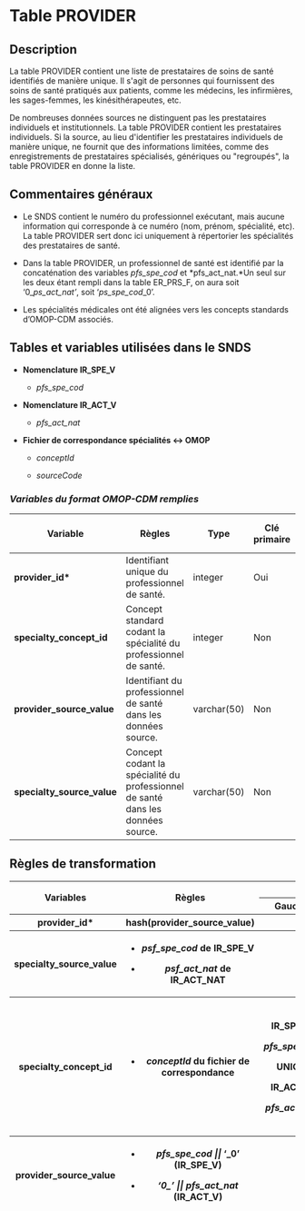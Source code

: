 # Table PROVIDER
<!-- SPDX-License-Identifier: MPL-2.0 -->

## Description

La table PROVIDER contient une liste de prestataires de soins de santé
identifiés de manière unique. Il s'agit de personnes qui fournissent des
soins de santé pratiqués aux patients, comme les médecins, les
infirmières, les sages-femmes, les kinésithérapeutes, etc.

De nombreuses données sources ne distinguent pas les prestataires
individuels et institutionnels. La table PROVIDER contient les
prestataires individuels. Si la source, au lieu d'identifier les
prestataires individuels de manière unique, ne fournit que des
informations limitées, comme des enregistrements de prestataires
spécialisés, génériques ou "regroupés", la table PROVIDER en donne la
liste.

## Commentaires généraux

-   Le SNDS contient le numéro du professionnel exécutant, mais aucune
   information qui corresponde à ce numéro (nom, prénom, spécialité,
   etc). La table PROVIDER sert donc ici uniquement à répertorier les
   spécialités des prestataires de santé.

-   Dans la table PROVIDER, un professionnel de santé est identifié par
   la concaténation des variables *pfs_spe_cod* et *pfs_act_nat.*Un
   seul sur les deux étant rempli dans la table ER_PRS_F, on aura
   soit ‘0\_*ps_act_nat’*, soit ‘*ps_spe_cod*\_0’.

-   Les spécialités médicales ont été alignées vers les concepts
   standards d’OMOP-CDM associés.

## Tables et variables utilisées dans le SNDS

-   **Nomenclature IR_SPE_V**

    -   *pfs_spe_cod*

-   **Nomenclature IR_ACT_V**

    -   *pfs_act_nat*

-   **Fichier de correspondance spécialités ↔ OMOP**

    -   *conceptId*

    -   *sourceCode*

### *Variables du format OMOP-CDM remplies*


| **Variable**               | **Règles**                                                                      | **Type**    | **Clé primaire** | **Clé étrangère** | **Table de la clé étrangère** |
|-------------|---------------------------------|-------|------|-------|--------|
| **provider_id\***          | Identifiant unique du professionnel de santé.                                   | integer     | Oui              | Non               |                               |
| **specialty_concept_id**   | Concept standard codant la spécialité du professionnel de santé.                | integer     | Non              | Oui               | CONCEPT                       |
| **provider_source_value**  | Identifiant du professionnel de santé dans les données source.                  | varchar(50) | Non              | Non               |                               |
| **specialty_source_value** | Concept codant la spécialité du professionnel de santé dans les données source. | varchar(50) | Non              | Non               |                               |

## Règles de transformation

<table>
<colgroup>
<col style="width: 17%" />
<col style="width: 39%" />
<col style="width: 21%" />
<col style="width: 21%" />
</colgroup>
<thead>
<tr class="header">
<th rowspan="2"><strong>Variables</strong></th>
<th rowspan="2"><strong>Règles</strong></th>
<th colspan="2"><strong>Jointure</strong></th>
</tr>
<tr class="odd">
<th><strong>Gauche</strong></th>
<th><strong>Droite</strong></th>
</tr>
<tr class="odd">
<th><strong>provider_id*</strong></th>
<th>hash(provider_source_value)</th>
<th></th>
<th></th>
</tr>
<tr class="odd">
<th><strong>specialty_source_value</strong></th>
<th><ul>
<li>
<p><em>psf_spe_cod</em> de <strong>IR_SPE_V</strong></p>
</li>
<li>
<p><em>psf_act_nat</em> de <strong>IR_ACT_NAT</strong></p>
</li>
</ul></th>
<th></th>
<th></th>
</tr>
<tr class="odd">
<th><strong>specialty_concept_id</strong></th>
<th><ul>
<li>
<p><em>conceptId</em> du <strong>fichier de correspondance</strong></p>
</li>
</ul></th>
<th><p><strong>IR_SPE_V</strong></p>
<p><em>pfs_spe_cod</em></p>
<p>UNION</p>
<p><strong>IR_ACT_V</strong></p>
<p><em>pfs_act_nat</em></p></th>
<th><p><strong>fichier de correspondance</strong></p>
<p><em>sourceCode</em></p>
<p>UNION</p>
<p><strong>fichier de correspondance</strong></p>
<p><em>sourceCode</em></p></th>
</tr>
<tr class="odd">
<th><strong>provider_source_value</strong></th>
<th><ul>
<li>
<p><em>pfs_spe_cod ||</em> ‘_0’ (<strong>IR_SPE_V)</strong></p>
</li>
<li>
<p><em>‘0_’ || pfs_act_nat</em> (<strong>IR_ACT_V)</strong></p>
</li>
</ul></th>
<th></th>
<th></th>
</tr>
</thead>
<tbody>
</tbody>
</table>
